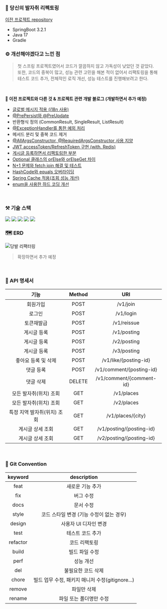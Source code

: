 ### 🐾 당신의 발자취 리펙토링 
[이전 프로젝트 repository](https://github.com/UMC-Foot-Step/Server)
- SpringBoot 3.2.1
- Java 17
- Gradle

### ⚙️ 개선해야겠다고 느낀 점
> 첫 스프링 프로젝트였어서 코드가 깔끔하지 않고 가독성이 낮았던 것 같았다. <br>
> 또한, 코드의 중복이 많고, 성능 관련 고민을 해본 적이 없어서 리팩토링을 통해 테스트 코드 추가, 전체적인 로직 개선, 성능 테스트를 진행해보려고 한다.

<br>

<b> 🌱 이전 프로젝트와 다른 것 & 프로젝트 관련 개발 블로그 (개발하면서 추가 예정) </b>
- [글로벌 메시지 적용 (i18n 사용)](https://dahliachoi.tistory.com/105)
- [@PrePersist와 @PreUpdate](https://dahliachoi.tistory.com/111)
- 반환형식 정의 (CommonResult, SingleResult, ListResult)
- [@ExceptionHandler를 통한 예외 처리](https://dahliachoi.tistory.com/106)
- 메서드 분리 및 중복 코드 제거
- [@AllArgsConstructor, @RequiredArgsConstructor 사용 지양](https://dahliachoi.tistory.com/107)
- [JWT accessToken/RefreshToken 구현 (with. Redis)](https://dahliachoi.tistory.com/108)
- [게시글 등록하면서 리팩토링한 부분](https://github.com/DAHLIACHOI/TIL/blob/main/%EA%B0%9C%EB%B0%9C/%EB%A6%AC%ED%8C%A9%ED%86%A0%EB%A7%81/'%EB%8B%B9%EC%8B%A0%EC%9D%98%20%EB%B0%9C%EC%9E%90%EC%B7%A8'%20%EA%B2%8C%EC%8B%9C%EA%B8%80%20%EC%97%85%EB%A1%9C%EB%93%9C%20%EB%A6%AC%ED%8C%A9%ED%86%A0%EB%A7%81.md)
- [Optional 클래스의 orElse와 orElseGet 차이](https://dahliachoi.tistory.com/109)
- [N+1 문제와 fetch join 해결 및 테스트](https://dahliachoi.tistory.com/110)
- [HashCode와 equals 오버라이딩](https://dahliachoi.tistory.com/113)
- [Spring Cache 적용(조회 성능 개선)](https://dahliachoi.tistory.com/112)
- [enum을 사용한 하드 코딩 개선](https://github.com/DAHLIACHOI/TIL/blob/main/%EA%B0%9C%EB%B0%9C/%EB%A6%AC%ED%8C%A9%ED%86%A0%EB%A7%81/%ED%95%98%EB%93%9C%20%EC%BD%94%EB%94%A9%20%EA%B0%9C%EC%84%A0.md)


<br>

### ⚒️ 기술 스택
<img src="https://img.shields.io/badge/java-007396?style=for-the-badge&logo=java&logoColor=white"> <img src="https://img.shields.io/badge/springboot-6DB33F?style=for-the-badge&logo=springboot&logoColor=white">
<img src="https://img.shields.io/badge/mariadb-003545?style=for-the-badge&logo=mariadb&logoColor=white"> <img src="https://img.shields.io/badge/springsecurity-6DB33F?style=for-the-badge&logo=springsecurity&logoColor=white"> <img src="https://img.shields.io/badge/redis-DC382D?style=for-the-badge&logo=redis&logoColor=white"> 
<br>

### 🗺️ ERD
![당발 리팩터링](https://github.com/DAHLIACHOI/footprint/assets/48826098/d251b5db-021a-4db5-9281-1e30f9602771)
> 확장하면서 추가 예정

<br>


### 📄 API 명세서
| 기능 | Method | URI |
| :---: | :---: | :---: |
| 회원가입 | POST | /v1/join |
| 로그인 | POST | /v1/login |
| 토큰재발급 | POST | /v1/reissue |
| 게시글 등록 | POST | /v1/posting |
| 게시글 등록 | POST | /v2/posting |
| 게시글 등록 | POST | /v3/posting |
| 좋아요 등록 및 삭제 | POST | /v1/like/{posting-id} |
| 댓글 등록 | POST | /v1/comment/{posting-id} |
| 댓글 삭제 | DELETE | /v1/comment/{comment-id} |
| 모든 발자취(위치) 조회 | GET | /v1/places |
| 모든 발자취(위치) 조회 | GET | /v2/places |
| 특정 지역 발자취(위치) 조회 |  GET | /v1/places/{city} |
| 게시글 상세 조회 | GET | /v1/posting/{posting-id} |
| 게시글 상세 조회 | GET | /v2/posting/{posting-id} |

<br>

### 🫧 Git Convention
| keyword | description |
| :---:| :---:|
| feat | 새로운 기능 추가 |
| fix | 버그 수정 |
| docs | 문서 수정 |
| style | 코드 스타일 변경 (기능 수정이 없는 경우) |
| design | 사용자 UI 디자인 변경 |
| test | 테스트 코드 추가 |
| refactor | 코드 리팩토링 |
| build | 빌드 파일 수정 |
| perf | 성능 개선 |
| del | 불필요한 코드 삭제 |
| chore | 빌드 업무 수정, 패키지 매니저 수정(gitignore...) |
| remove | 파일만 삭제 |
| rename | 파일 또는 폴더명만 수정 |

